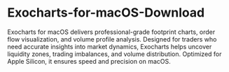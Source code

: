 # Exocharts-for-macOS-Download
Exocharts for macOS delivers professional-grade footprint charts, order flow visualization, and volume profile analysis. Designed for traders who need accurate insights into market dynamics, Exocharts helps uncover liquidity zones, trading imbalances, and volume distribution. Optimized for Apple Silicon, it ensures speed and precision on macOS.
